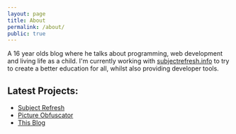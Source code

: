 ```yaml
---
layout: page
title: About
permalink: /about/
public: true
---
```


A 16 year olds blog where he talks about programming, web development and living life as a child.  I'm currently working with [subjectrefresh.info](http://subjectrefresh.info) to try to create a better education for all, whilst also providing developer tools.

## Latest Projects:

- [Subject Refresh](http://subjectrefresh.info)
- [Picture Obfuscator](https://popey456963.github.io/picturegame/)
- [This Blog](https://popey456963.github.io/blog/)